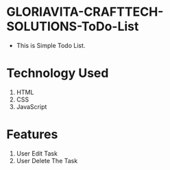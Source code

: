 # GLORIAVITA-CRAFTTECH-SOLUTIONS-ToDo-List

* This is Simple Todo List. 

# Technology Used
1. HTML
2. CSS
3. JavaScript

# Features
1. User Edit Task
2. User Delete The Task